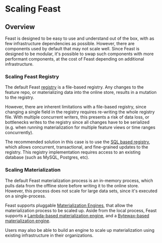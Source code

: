 # Scaling Feast

## Overview

Feast is designed to be easy to use and understand out of the box, with as few infrastructure dependencies as possible. However, there are components used by default that may not scale well. 
Since Feast is designed to be modular, it's possible to swap such components with more performant components, at the cost of Feast depending on additional infrastructure.


### Scaling Feast Registry

The default Feast [registry](../getting-started/concepts/registry.md) is a file-based registry. Any changes to the feature repo, or materializing data into the online store, results in a mutation to the registry.

However, there are inherent limitations with a file-based registry, since changing a single field in the registry requires re-writing the whole registry file.
With multiple concurrent writers, this presents a risk of data loss, or bottlenecks writes to the registry since all changes have to be serialized (e.g. when running materialization for multiple feature views or time ranges concurrently).

The recommended solution in this case is to use the [SQL based registry](../tutorials/using-scalable-registry.md), which allows concurrent, transactional, and fine-grained updates to the registry. This registry implementation requires access to an existing database (such as MySQL, Postgres, etc).

### Scaling Materialization

The default Feast materialization process is an in-memory process, which pulls data from the offline store before writing it to the online store.
However, this process does not scale for large data sets, since it's executed on a single-process.

Feast supports pluggable [Materialization Engines](../getting-started/components/batch-materialization-engine.md), that allow the materialization process to be scaled up.
Aside from the local process, Feast supports a [Lambda-based materialization engine](https://rtd.feast.dev/en/master/#alpha-lambda-based-engine), and a [Bytewax-based materialization engine](https://rtd.feast.dev/en/master/#bytewax-engine).

Users may also be able to build an engine to scale up materialization using existing infrastructure in their organizations.
